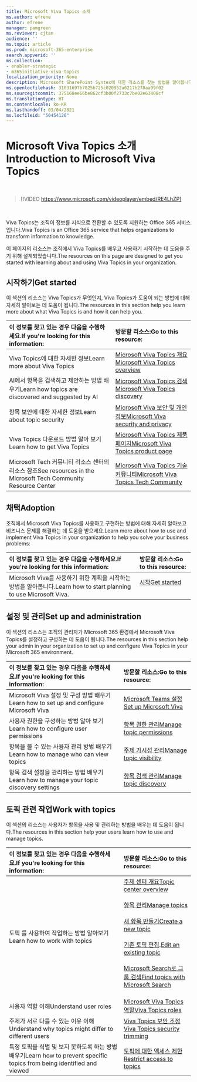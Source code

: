 ```yaml
---
title: Microsoft Viva Topics 소개
ms.author: efrene
author: efrene
manager: pamgreen
ms.reviewer: cjtan
audience: ''
ms.topic: article
ms.prod: microsoft-365-enterprise
search.appverid: ''
ms.collection:
- enabler-strategic
- m365initiative-viva-topics
localization_priority: None
description: Microsoft SharePoint Syntex에 대한 리소스를 찾는 방법을 알아봅니다.
ms.openlocfilehash: 31031697b7825b725c020952a6217b278aa09f02
ms.sourcegitcommit: 375168ee66be862cf3b00f2733c7be02e63408cf
ms.translationtype: HT
ms.contentlocale: ko-KR
ms.lasthandoff: 03/04/2021
ms.locfileid: "50454126"
---
```

# <a name="introduction-to-microsoft-viva-topics"></a><span data-ttu-id="d1e1e-103">Microsoft Viva Topics 소개</span><span class="sxs-lookup"><span data-stu-id="d1e1e-103">Introduction to Microsoft Viva Topics</span></span>

</br>

> [!VIDEO https://www.microsoft.com/videoplayer/embed/RE4LhZP]  

</br>


<span data-ttu-id="d1e1e-104">Viva Topics는 조직이 정보를 지식으로 전환할 수 있도록 지원하는 Office 365 서비스입니다.</span><span class="sxs-lookup"><span data-stu-id="d1e1e-104">Viva Topics is an Office 365 service that helps organizations to transform information to knowledge.</span></span>

<span data-ttu-id="d1e1e-105">이 페이지의 리소스는 조직에서 Viva Topics를 배우고 사용하기 시작하는 데 도움을 주기 위해 설계되었습니다.</span><span class="sxs-lookup"><span data-stu-id="d1e1e-105">The resources on this page are designed to get you started with learning about and using Viva Topics in your organization.</span></span>

## <a name="get-started"></a><span data-ttu-id="d1e1e-106">시작하기</span><span class="sxs-lookup"><span data-stu-id="d1e1e-106">Get started</span></span>

<span data-ttu-id="d1e1e-107">이 섹션의 리소스는 Viva Topics가 무엇인지, Viva Topics가 도움이 되는 방법에 대해 자세히 알아보는 데 도움이 됩니다.</span><span class="sxs-lookup"><span data-stu-id="d1e1e-107">The resources in this section help you learn more about what Viva Topics  is and how it can help you.</span></span>

| <span data-ttu-id="d1e1e-108">이 정보를 찾고 있는 경우 다음을 수행하세요.</span><span class="sxs-lookup"><span data-stu-id="d1e1e-108">If you're looking for this information:</span></span> | <span data-ttu-id="d1e1e-109">방문할 리소스:</span><span class="sxs-lookup"><span data-stu-id="d1e1e-109">Go to this resource:</span></span> |
|:-----|:-----|
|<span data-ttu-id="d1e1e-110">Viva Topics에 대한 자세한 정보</span><span class="sxs-lookup"><span data-stu-id="d1e1e-110">Learn more about Viva Topics</span></span>|[<span data-ttu-id="d1e1e-111">Microsoft Viva Topics 개요</span><span class="sxs-lookup"><span data-stu-id="d1e1e-111">Microsoft Viva Topics overview</span></span>](topic-experiences-overview.md)|
|<span data-ttu-id="d1e1e-112">AI에서 항목을 검색하고 제안하는 방법 배우기</span><span class="sxs-lookup"><span data-stu-id="d1e1e-112">Learn how topics are discovered and suggested by AI</span></span>|[<span data-ttu-id="d1e1e-113">Microsoft Viva Topics 검색</span><span class="sxs-lookup"><span data-stu-id="d1e1e-113">Microsoft Viva Topics discovery</span></span>](topic-experiences-discovery.md)|
|<span data-ttu-id="d1e1e-114">항목 보안에 대한 자세한 정보</span><span class="sxs-lookup"><span data-stu-id="d1e1e-114">Learn about topic security</span></span>|[<span data-ttu-id="d1e1e-115">Microsoft Viva 보안 및 개인 정보</span><span class="sxs-lookup"><span data-stu-id="d1e1e-115">Microsoft Viva security and privacy</span></span>](topic-experiences-security-privacy.md)|
|<span data-ttu-id="d1e1e-116">Viva Topics 다운로드 방법 알아 보기</span><span class="sxs-lookup"><span data-stu-id="d1e1e-116">Learn how to get Viva Topics</span></span>|[<span data-ttu-id="d1e1e-117">Microsoft Viva Topics 제품 페이지</span><span class="sxs-lookup"><span data-stu-id="d1e1e-117">Microsoft Viva Topics product page</span></span>](https://www.microsoft.com/microsoft-viva/topics?activetab=pivot%3aoverviewtab)|
|<span data-ttu-id="d1e1e-118">Microsoft Tech 커뮤니티 리소스 센터의 리소스 참조</span><span class="sxs-lookup"><span data-stu-id="d1e1e-118">See resources in the Microsoft Tech Community Resource Center</span></span>|[<span data-ttu-id="d1e1e-119">Microsoft Viva Topics 기술 커뮤니티</span><span class="sxs-lookup"><span data-stu-id="d1e1e-119">Microsoft Viva Topics Tech Community</span></span>](https://resources.techcommunity.microsoft.com/viva-topics/)|



## <a name="adoption"></a><span data-ttu-id="d1e1e-120">채택</span><span class="sxs-lookup"><span data-stu-id="d1e1e-120">Adoption</span></span>

<span data-ttu-id="d1e1e-121">조직에서 Microsoft Viva Topics를 사용하고 구현하는 방법에 대해 자세히 알아보고 비즈니스 문제를 해결하는 데 도움을 받으세요.</span><span class="sxs-lookup"><span data-stu-id="d1e1e-121">Learn more about how to use and implement Viva Topics in your organization to help you solve your business problems:</span></span> 

| <span data-ttu-id="d1e1e-122">이 정보를 찾고 있는 경우 다음을 수행하세요.</span><span class="sxs-lookup"><span data-stu-id="d1e1e-122">If you're looking for this information:</span></span> | <span data-ttu-id="d1e1e-123">방문할 리소스:</span><span class="sxs-lookup"><span data-stu-id="d1e1e-123">Go to this resource:</span></span> |
|:-----|:-----|
|<span data-ttu-id="d1e1e-124">Microsoft Viva를 사용하기 위한 계획을 시작하는 방법을 알아봅니다.</span><span class="sxs-lookup"><span data-stu-id="d1e1e-124">Learn how to start planning to use Microsoft Viva.</span></span> |[<span data-ttu-id="d1e1e-125">시작</span><span class="sxs-lookup"><span data-stu-id="d1e1e-125">Get started</span></span>](topics-adoption-getstarted.md)<br><br>|  

## <a name="set-up-and-administration"></a><span data-ttu-id="d1e1e-126">설정 및 관리</span><span class="sxs-lookup"><span data-stu-id="d1e1e-126">Set up and administration</span></span>

<span data-ttu-id="d1e1e-127">이 섹션의 리소스는 조직의 관리자가 Microsoft 365 환경에서 Microsoft Viva Topics를 설정하고 구성하는 데 도움이 됩니다.</span><span class="sxs-lookup"><span data-stu-id="d1e1e-127">The resources in this section help your admin in your organization to set up and configure Viva Topics in your Microsoft 365 environment.</span></span>

| <span data-ttu-id="d1e1e-128">이 정보를 찾고 있는 경우 다음을 수행하세요.</span><span class="sxs-lookup"><span data-stu-id="d1e1e-128">If you're looking for this information:</span></span> | <span data-ttu-id="d1e1e-129">방문할 리소스:</span><span class="sxs-lookup"><span data-stu-id="d1e1e-129">Go to this resource:</span></span> |
|:-----|:-----|
|<span data-ttu-id="d1e1e-130">Microsoft Viva 설정 및 구성 방법 배우기</span><span class="sxs-lookup"><span data-stu-id="d1e1e-130">Learn how to set up and configure Microsoft Viva</span></span>|[<span data-ttu-id="d1e1e-131">Microsoft Teams 설정</span><span class="sxs-lookup"><span data-stu-id="d1e1e-131">Set up Microsoft Viva</span></span>](set-up-topic-experiences.md)|
|<span data-ttu-id="d1e1e-132">사용자 권한을 구성하는 방법 알아 보기</span><span class="sxs-lookup"><span data-stu-id="d1e1e-132">Learn how to configure user permissions</span></span>|[<span data-ttu-id="d1e1e-133">항목 권한 관리</span><span class="sxs-lookup"><span data-stu-id="d1e1e-133">Manage topic permissions</span></span>](topic-experiences-user-permissions.md)|
|<span data-ttu-id="d1e1e-134">항목을 볼 수 있는 사용자 관리 방법 배우기</span><span class="sxs-lookup"><span data-stu-id="d1e1e-134">Learn how to manage who can view topics</span></span>|[<span data-ttu-id="d1e1e-135">주제 가시성 관리</span><span class="sxs-lookup"><span data-stu-id="d1e1e-135">Manage topic visibility</span></span>](topic-experiences-knowledge-rules.md)|
|<span data-ttu-id="d1e1e-136">항목 검색 설정을 관리하는 방법 배우기</span><span class="sxs-lookup"><span data-stu-id="d1e1e-136">Learn how to manage your topic discovery settings</span></span>|[<span data-ttu-id="d1e1e-137">항목 검색 관리</span><span class="sxs-lookup"><span data-stu-id="d1e1e-137">Manage topic discovery</span></span>](topic-experiences-discovery.md)|

## <a name="work-with-topics"></a><span data-ttu-id="d1e1e-138">토픽 관련 작업</span><span class="sxs-lookup"><span data-stu-id="d1e1e-138">Work with topics</span></span>

<span data-ttu-id="d1e1e-139">이 섹션의 리소스는 사용자가 항목을 사용 및 관리하는 방법을 배우는 데 도움이 됩니다.</span><span class="sxs-lookup"><span data-stu-id="d1e1e-139">The resources in this section help your users learn how to use and manage topics.</span></span>

| <span data-ttu-id="d1e1e-140">이 정보를 찾고 있는 경우 다음을 수행하세요.</span><span class="sxs-lookup"><span data-stu-id="d1e1e-140">If you're looking for this information:</span></span> | <span data-ttu-id="d1e1e-141">방문할 리소스:</span><span class="sxs-lookup"><span data-stu-id="d1e1e-141">Go to this resource:</span></span> |
|:-----|:-----|
|<span data-ttu-id="d1e1e-142">토픽 를 사용하여 작업하는 방법 알아보기</span><span class="sxs-lookup"><span data-stu-id="d1e1e-142">Learn how to work with topics</span></span>|[<span data-ttu-id="d1e1e-143">주제 센터 개요</span><span class="sxs-lookup"><span data-stu-id="d1e1e-143">Topic center overview</span></span>](topic-center-overview.md)<br><br>[<span data-ttu-id="d1e1e-144">항목 관리</span><span class="sxs-lookup"><span data-stu-id="d1e1e-144">Manage topics</span></span>](manage-topics.md)<br><br>[<span data-ttu-id="d1e1e-145">새 항목 만들기</span><span class="sxs-lookup"><span data-stu-id="d1e1e-145">Create a new topic</span></span>](create-a-topic.md)<br><br><span data-ttu-id="d1e1e-146">[기존 토픽 편집](edit-a-topic.md).</span><span class="sxs-lookup"><span data-stu-id="d1e1e-146">[Edit an existing topic](edit-a-topic.md)</span></span><br><br>[<span data-ttu-id="d1e1e-147">Microsoft Search로 그룹 검색</span><span class="sxs-lookup"><span data-stu-id="d1e1e-147">Find topics with Microsoft Search</span></span>](search.md)<br><br>|
|<span data-ttu-id="d1e1e-148">사용자 역할 이해</span><span class="sxs-lookup"><span data-stu-id="d1e1e-148">Understand user roles</span></span>|[<span data-ttu-id="d1e1e-149">Microsoft Viva Topics 역할</span><span class="sxs-lookup"><span data-stu-id="d1e1e-149">Viva Topics roles</span></span>](topic-experiences-roles.md)|
|<span data-ttu-id="d1e1e-150">주제가 서로 다를 수 있는 이유 이해</span><span class="sxs-lookup"><span data-stu-id="d1e1e-150">Understand why topics might differ to different users</span></span>|[<span data-ttu-id="d1e1e-151">Viva Topics 보안 조정</span><span class="sxs-lookup"><span data-stu-id="d1e1e-151">Viva Topics security trimming</span></span>](topic-experiences-security-trimming.md)|
|<span data-ttu-id="d1e1e-152">특정 토픽을 식별 및 보지 못하도록 하는 방법 배우기</span><span class="sxs-lookup"><span data-stu-id="d1e1e-152">Learn how to prevent specific topics from being identified and viewed</span></span>|[<span data-ttu-id="d1e1e-153">토픽에 대한 액세스 제한</span><span class="sxs-lookup"><span data-stu-id="d1e1e-153">Restrict access to topics</span></span>](restrict-access-to-topics.md)|




